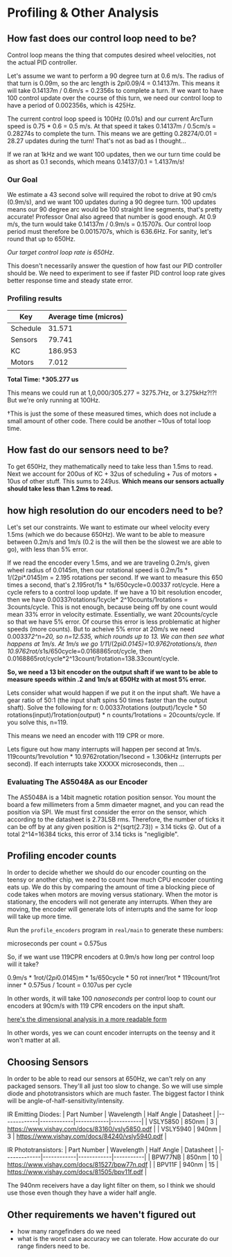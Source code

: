 # Profiling & Other Analysis

## How fast does our control loop need to be?

Control loop means the thing that computes desired wheel velocities, not the actual PID controller.

Let's assume we want to perform a 90 degree turn at 0.6 m/s. The radius of that turn is 0.09m, so the arc length is 2*pi*0.09/4 = 0.14137m. This means it will take 0.14137m / 0.6m/s = 0.2356s to complete a turn. If we want to have 100 control update over the course of this turn, we need our control loop to have a period of 0.002356s, which is 425Hz.

The current control loop speed is 100Hz (0.01s) and our current ArcTurn speed is 0.75 * 0.6 = 0.5 m/s. At that speed it takes 0.14137m / 0.5cm/s = 0.28274s to complete the turn. This means we are getting 0.28274/0.01 = 28.27 updates during the turn! That's not as bad as I thought...

If we ran at 1kHz and we want 100 updates, then we our turn time could be as short as 0.1 seconds, which means 0.14137/0.1 = 1.4137m/s!

### Our Goal

We estimate a 43 second solve will required the robot to drive at 90 cm/s (0.9m/s), and we want 100 updates during a 90 degree turn. 100 updates means our 90 degree arc would be 100 straight line segments, that's pretty accurate! Professor Onal also agreed that number is good enough. At 0.9 m/s, the turn would take 0.14137m / 0.9m/s = 0.15707s. Our control loop period must therefore be 0.0015707s, which is 636.6Hz. For sanity, let's round that up to 650Hz.

*Our target control loop rate is 650Hz*.

This doesn't necessarily answer the question of how fast our PID controller should be. We need to experiment to see if faster PID control loop rate gives better response time and steady state error.

### Profiling results

|Key      | Average time (micros)|
|---------|----------------------|
|Schedule | 31.571               |
|Sensors  | 79.741               |
|KC       | 186.953              |
|Motors   |  7.012               |

**Total Time: †305.277 us**

This means we could run at 1,0,000/305.277 = 3275.7Hz, or 3.275kHz?!?! But we're only running at 100Hz.

†This is just the some of these measured times, which does not include a small amount of other code. There could be another ~10us of total loop time.


## How fast do our sensors need to be?

To get 650Hz, they mathematically need to take less than 1.5ms to read. Next we account for 200us of KC + 32us of scheduling + 7us of motors + 10us of other stuff. This sums to 249us. **Which means our sensors actually should take less than 1.2ms to read.**

## how high resolution do our encoders need to be?

Let's set our constraints. We want to estimate our wheel velocity every 1.5ms (which we do because 650Hz). We want to be able to measure between 0.2m/s and 1m/s (0.2 is the will then be the slowest we are able to go), with less than 5% error.

If we read the encoder every 1.5ms, and we are traveling 0.2m/s, given wheel radius of 0.0145m, then our rotational speed is 0.2m/1s * 1/(2pi*.0145)m = 2.195 rotations per second. If we want to measure this 650 times a second, that's 2.195rot/1s * 1s/650cycle=0.00337 rot/cycle. Here a cycle refers to a control loop update. If we have a 10 bit resolution encoder, then we have 0.00337rotations/1cycle* 2^10counts/1rotations = 3counts/cycle. This is not enough, because being off by one count would mean 33% error in velocity estimate. Essentially, we want 20counts/cycle so that we have 5% error. Of course this error is less problematic at higher speeds (more counts). But to acheive 5% error at 20m/s we need 0.00337*2^n=20, so n=12.535, which rounds up to 13. We can then see what happens at 1m/s. At 1m/s we go 1/1*1/(2pi*0.0145)=10.9762rotations/s, then 10.9762rot/s*1s/650cycle=0.0168865rot/cycle, then 0.0168865rot/cycle*2^13count/1rotation=138.33count/cycle.

**So, we need a 13 bit encoder on the output shaft if we want to be able to measure speeds within .2 and 1m/s at 650Hz with at most 5% error.**

Lets consider what would happen if we put it on the input shaft. We have a gear ratio of 50:1 (the input shaft spins 50 times faster than the output shaft). Solve the following for n: 0.00337rotations (output)/1cycle * 50 rotations(input)/1rotation(output) * n counts/1rotations = 20counts/cycle. If you solve this, n=119.

This means we need an encoder with 119 CPR or more.

Lets figure out how many interrupts will happen per second at 1m/s. 119counts/1revolution * 10.9762rotation/1second = 1.306kHz (interrupts per second). If each interrupts take XXXXX microseconds, then ...

### Evaluating The AS5048A as our Encoder

The AS5048A is a 14bit magnetic rotation position sensor. You mount the board a few millimeters from a 5mm dimaeter magnet, and you can read the position via SPI. We must first consider the error on the sensor, which according to the datasheet is 2.73LSB rms. Therefore, the number of ticks it can be off by at any given position is 2^(sqrt(2.73)) = 3.14 ticks :astonished:. Out of a total 2^14=16384 ticks, this error of 3.14 ticks is "negligible".

## Profiling encoder counts

In order to decide whether we should do our encoder counting on the teensy or another chip, we need to count how much CPU encoder counting eats up. We do this by comparing the amount of time a blocking piece of code takes when motors are moving versus stationary. When the motor is stationary, the encoders will not generate any interrupts. When they are moving, the encoder will generate lots of interrupts and the same for loop will take up more time.

Run the `profile_encoders` program in `real/main` to generate these numbers:

microseconds per count = 0.575us

So, if we want use 119CPR encoders at 0.9m/s how long per control loop will it take?

0.9m/s * 1rot/(2*pi*0.0145)m * 1s/650cycle * 50 rot inner/1rot * 119count/1rot inner * 0.575us / 1count = 0.107us per cycle

In other words, it will take 100 *nanoseconds* per control loop to count our encoders at 90cm/s with 119 CPR encoders on the input shaft.

[here's the dimensional analysis in a more readable form](https://latex.codecogs.com/gif.latex?\LARGE&space;\frac{0.9m}{1s}&space;*&space;\frac{1\text{&space;outer&space;shaft&space;rotation}}{2\pi*0.0145m}&space;*&space;\frac{1s}{650\text{&space;cycle}}&space;*&space;\frac{50\text{&space;inner&space;shaft&space;rotation}}{1\text{&space;outer&space;shaft&space;rotation}}&space;*&space;\frac{119\text{&space;counts}}{1\text{&space;inner&space;shaft&space;rotation}}&space;*&space;\frac{0.575us}{1\text{&space;count}}&space;=&space;\frac{0.107us}{\text{cycle}})

In other words, yes we can count encoder interrupts on the teensy and it won't matter at all.

## Choosing Sensors

In order to be able to read our sensors at 650Hz, we can't rely on any packaged sensors. They'll all just too slow to change. So we will use simple diode and phototransistors which are much faster. The biggest factor I think will be angle-of-half-sensitivity/intensity.

IR Emitting Diodes:
| Part Number | Wavelength | Half Angle | Datasheet |
|-------------|------------|------------|-----------|
| VSLY5850 | 850nm | 3 | https://www.vishay.com/docs/83160/vsly5850.pdf |
| VSLY5940 | 940nm | 3 | https://www.vishay.com/docs/84240/vsly5940.pdf |

IR Phototransistors:
| Part Number | Wavelength | Half Angle | Datasheet |
|-------------|------------|------------|-----------|
| BPW77NB | 850nm | 10 | https://www.vishay.com/docs/81527/bpw77n.pdf |
| BPV11F | 940nm | 15 | https://www.vishay.com/docs/81505/bpv11f.pdf |

The 940nm receivers have a day light filter on them, so I think we should use those even though they have a wider half angle.

## Other requirements we haven't figured out

 - how many rangefinders do we need
 - what is the worst case accuracy we can tolerate. How accurate do our range finders need to be.

